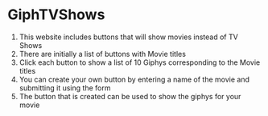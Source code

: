 # GiphTVShows
1. This website includes buttons that will show movies instead of TV Shows
2. There are initially a list of buttons with Movie titles
3. Click each button to show a list of 10 Giphys corresponding to the Movie titles
4. You can create your own button by entering a name of the movie and submitting it using the form
5. The button that is created can be used to show the giphys for your movie
